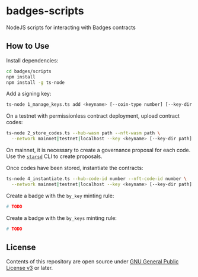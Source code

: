 # badges-scripts

NodeJS scripts for interacting with Badges contracts

## How to Use

Install dependencies:

```bash
cd badges/scripts
npm install
npm install -g ts-node
```

Add a signing key:

```bash
ts-node 1_manage_keys.ts add <keyname> [--coin-type number] [--key-dir path]
```

On a testnet with permissionless contract deployment, upload contract codes:

```bash
ts-node 2_store_codes.ts --hub-wasm path --nft-wasm path \
  --network mainnet|testnet|localhost --key <keyname> [--key-dir path]
```

On mainnet, it is necessary to create a governance proposal for each code. Use the [`starsd`](https://github.com/public-awesome/stargaze) CLI to create proposals.

Once codes have been stored, instantiate the contracts:

```bash
ts-node 4_instantiate.ts --hub-code-id number --nft-code-id number \
  --network mainnet|testnet|localhost --key <keyname> [--key-dir path]
```

Create a badge with the `by_key` minting rule:

```bash
# TODO
```

Create a badge with the `by_keys` minting rule:

```bash
# TODO
```

## License

Contents of this repository are open source under [GNU General Public License v3](./LICENSE) or later.
